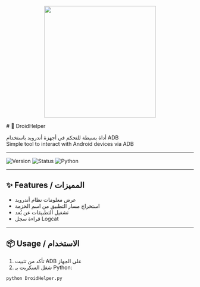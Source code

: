 <p align="center">
  <img src="https://via.placeholder.com/400x200.png?text=DroidHelper+Logo" width="300"/>
</p>
# 📱 DroidHelper

أداة بسيطة للتحكم في أجهزة أندرويد باستخدام ADB  
Simple tool to interact with Android devices via ADB

---

![Version](https://img.shields.io/badge/version-1.0-blue)
![Status](https://img.shields.io/badge/status-stable-green)
![Python](https://img.shields.io/badge/python-3.10+-yellow)

---

## ✨ Features / المميزات

- عرض معلومات نظام أندرويد
- استخراج مسار التطبيق من اسم الحزمة
- تشغيل التطبيقات عن بُعد
- قراءة سجل Logcat

---

## 📦 Usage / الاستخدام

1. تأكد من تثبيت ADB على الجهاز
2. شغل السكربت بـ Python:

```bash
python DroidHelper.py
